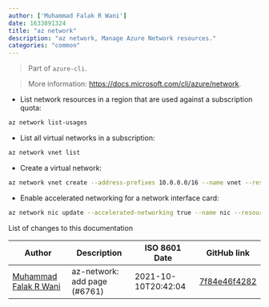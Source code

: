 ```yaml
---
author: ['Muhammad Falak R Wani']
date: 1633891324
title: "az network"
description: "az network, Manage Azure Network resources."
categories: "common"
---
```

> Part of `azure-cli`.

> More information: <https://docs.microsoft.com/cli/azure/network>.

- List network resources in a region that are used against a subscription quota:

```bash
az network list-usages
```

- List all virtual networks in a subscription:

```bash
az network vnet list
```

- Create a virtual network:

```bash
az network vnet create --address-prefixes 10.0.0.0/16 --name vnet --resource_group group_name --submet-name subnet --subnet-prefixes 10.0.0.0/24
```

- Enable accelerated networking for a network interface card:

```bash
az network nic update --accelerated-networking true --name nic --resource-group resource_group
```
List of changes to this documentation


Author | Description | ISO 8601 Date | GitHub link
------|-----|-----|-----
[Muhammad Falak R Wani](mailto:falakreyaz@gmail.com) | az-network: add page (#6761) | 2021-10-10T20:42:04 | [7f84e46f4282](https://github.com/tldr-pages/tldr/commit/7f84e46f4282c8c3b917d1646e03767d32568824)


